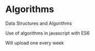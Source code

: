 # Algorithms
Data Structures and Algorithms

Use of algorithms in javascript with ES6

Will upload one every week
